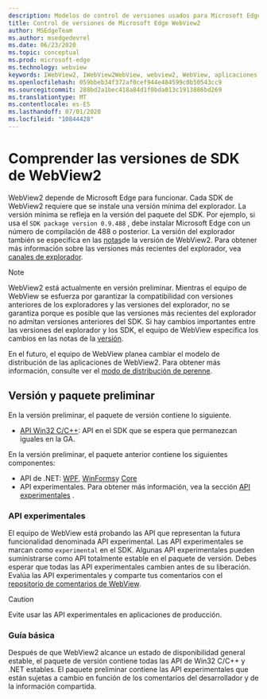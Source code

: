 ```yaml
---
description: Modelos de control de versiones usados para Microsoft Edge WebView2
title: Control de versiones de Microsoft Edge WebView2
author: MSEdgeTeam
ms.author: msedgedevrel
ms.date: 06/23/2020
ms.topic: conceptual
ms.prod: microsoft-edge
ms.technology: webview
keywords: IWebView2, IWebView2WebView, webview2, WebView, aplicaciones WPF, WPF, Edge, ICoreWebView2, ICoreWebView2Host, control de explorador, HTML Edge
ms.openlocfilehash: 059bbeb34f372af0cef944e484599c0b50543cc9
ms.sourcegitcommit: 288bd2a1bec418a84d1f0bda013c1913886bd269
ms.translationtype: MT
ms.contentlocale: es-ES
ms.lasthandoff: 07/01/2020
ms.locfileid: "10844428"
---
```

# Comprender las versiones de SDK de WebView2  

WebView2 depende de Microsoft Edge para funcionar.  Cada SDK de WebView2 requiere que se instale una versión mínima del explorador.  La versión mínima se refleja en la versión del paquete del SDK.  Por ejemplo, si usa el `SDK package version 0.9.488` , debe instalar Microsoft Edge con un número de compilación de 488 o posterior.  La versión del explorador también se especifica en las [notas][Releasenotes]de la versión de WebView2.  Para obtener más información sobre las versiones más recientes del explorador, vea [canales de explorador][DeployedgeChannels].  

> [!NOTE]
> WebView2 está actualmente en versión preliminar.  Mientras el equipo de WebView se esfuerza por garantizar la compatibilidad con versiones anteriores de los exploradores y las versiones del explorador, no se garantiza porque es posible que las versiones más recientes del explorador no admitan versiones anteriores del SDK.  Si hay cambios importantes entre las versiones del explorador y los SDK, el equipo de WebView especifica los cambios en las notas de la [versión][Releasenotes].  

En el futuro, el equipo de WebView planea cambiar el modelo de distribución de las aplicaciones de WebView2.  Para obtener más información, consulte ver el [modo de distribución de perenne][DistributionEvergreenMode].  
 
## Versión y paquete preliminar  

En la versión preliminar, el paquete de versión contiene lo siguiente.  

*   [API Win32 C/C++][ReferenceWin3209538]: API en el SDK que se espera que permanezcan iguales en la GA. 

En la versión preliminar, el paquete anterior contiene los siguientes componentes:  

*   API de .NET: [WPF][ReferenceWpf09515], [WinForms][ReferenceWinforms09515]y [Core][ReferenceDotnet09538]
*   API experimentales.  Para obtener más información, vea la sección [API experimentales](#experimental-apis) .  

### API experimentales  

El equipo de WebView está probando las API que representan la futura funcionalidad denominada API experimental.  Las API experimentales se marcan como `experimental` en el SDK.  Algunas API experimentales pueden suministrarse como API totalmente estable en el paquete de versión.  Debes esperar que todas las API experimentales cambien antes de su liberación.  Evalúa las API experimentales y comparte tus comentarios con el [repositorio de comentarios de WebView][GithubMicrosoftedgeWebviewfeedback].   

> [!CAUTION]
> Evite usar las API experimentales en aplicaciones de producción.  

### Guía básica  

Después de que WebView2 alcance un estado de disponibilidad general estable, el paquete de versión contiene todas las API de Win32 C/C++ y .NET estables.  El paquete preliminar contiene las API experimentales que están sujetas a cambio en función de los comentarios del desarrollador y de la información compartida.  

<!--links -->

[DistributionEvergreenMode]: ./distribution.md#evergreen-distribution-mode "Modo de distribución de hoja perenne: distribución de aplicaciones mediante WebView2 | Microsoft docs"  
[ReferenceDotnet09538]: ../reference/dotnet/0-9-538-reference-webview2.md "Referencia (WebView2) | Microsoft docs"  
[ReferenceWinforms09515]: ../reference/winforms/0-9-515-reference-webview2.md "Referencia (WebView2) | Microsoft docs"  
[ReferenceWin3209538]: ../reference/win32/0-9-538-reference-webview2.md "Referencia (WebView2) | Microsoft docs"  
[ReferenceWpf09515]: ../reference/wpf/0-9-515-reference-webview2.md "Referencia (WebView2) | Microsoft docs"  
[Releasenotes]: ../releasenotes.md "Notas de la versión para el SDK de WebView2 | Microsoft docs"  

[DeployedgeChannels]: /deployedge/microsoft-edge-channels "Información general de los canales de Microsoft Edge | Microsoft docs"  

[GithubMicrosoftedgeWebviewfeedback]: https://github.com/MicrosoftEdge/WebViewFeedback "Comentarios de WebView: MicrosoftEdge/WebViewFeedback | GitHub"  
